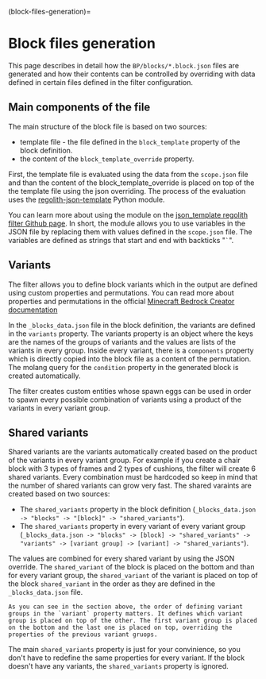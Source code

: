 (block-files-generation)=
# Block files generation

This page describes in detail how the `BP/blocks/*.block.json` files are generated and how their contents can be controlled by overriding with data defined in certain files defined in the filter configuration.

## Main components of the file

The main structure of the block file is based on two sources:
- template file - the file defined in the `block_template` property of the block definition.
- the content of the `block_template_override` property.

First, the template file is evaluated using the data from the `scope.json` file and than the content of the block_template_override is placed on top of the the template file using the json overriding. The process of the evaluation uses the [regolith-json-template](https://github.com/Nusiq/regolith-json-template) Python module.

You can learn more about using the module on the [json_template regolith filter Github page](https://github.com/Nusiq/regolith-filters/tree/master/json_template). In short, the module allows you to use variables in the JSON file by replacing them with values defined in the `scope.json` file. The variables are defined as strings that start and end with backticks "`` ` ``".

## Variants

The filter allows you to define block variants which in the output are defined using custom properties and permutations. You can read more about properties and permutations in the official [Minecraft Bedrock Creator documentation](https://learn.microsoft.com/en-us/minecraft/creator/reference/content/blockreference/examples/blockpropertiesandpermutations)

In the `_blocks_data.json` file in the block definition, the variants are defined in the `variants` property. The variants property is an object where the keys are the names of the groups of variants and the values are lists of the variants in every group. Inside every variant, there is a `components` property which is directly copied into the block file as a content of the permutation. The molang query for the `condition` property in the generated block is created automatically.

The filter creates custom entities whose spawn eggs can be used in order to spawn every possible combination of variants using a product of the variants in every variant group.

## Shared variants

Shared variants are the variants automatically created based on the product of the variants in every variant group. For example if you create a chair block with 3 types of frames and 2 types of cushions, the filter will create 6 shared variants. Every combination must be hardcoded so keep in mind that the number of shared variants can grow very fast. The shared varaints are created based on two sources:

- The `shared_variants` property in the block definition (`_blocks_data.json -> "blocks" -> "[block]" -> "shared_variants"`).
- The `shared_variants` property in every variant of every variant group (`_blocks_data.json -> "blocks" -> [block] -> "shared_variants" -> "variants" -> [variant group] -> [variant] -> "shared_variants"`).

The values are combined for every shared variant by using the JSON override. The `shared_variant` of the block is placed on the bottom and than for every variant group, the `shared_variant` of the variant is placed on top of the block `shared_variant` in the order as they are defined in the `_blocks_data.json` file.


```{warning}
As you can see in the section above, the order of defining variant groups in the `variant` property matters. It defines which variant group is placed on top of the other. The first variant group is placed on the bottom and the last one is placed on top, overriding the properties of the previous variant gruops.
```

The main `shared_variants` property is just for your convinience, so you don't have to redefine the same properties for every variant. If the block doesn't have any variants, the `shared_variants` property is ignored.
